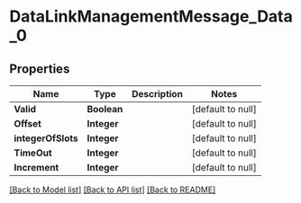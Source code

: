 # DataLinkManagementMessage_Data_0
## Properties

| Name | Type | Description | Notes |
|------------ | ------------- | ------------- | -------------|
| **Valid** | **Boolean** |  | [default to null] |
| **Offset** | **Integer** |  | [default to null] |
| **integerOfSlots** | **Integer** |  | [default to null] |
| **TimeOut** | **Integer** |  | [default to null] |
| **Increment** | **Integer** |  | [default to null] |

[[Back to Model list]](../README.md#documentation-for-models) [[Back to API list]](../README.md#documentation-for-api-endpoints) [[Back to README]](../README.md)

